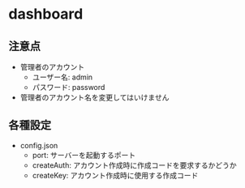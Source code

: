 # dashboard
## 注意点
- 管理者のアカウント
    - ユーザー名: admin
    - パスワード: password
- 管理者のアカウント名を変更してはいけません

## 各種設定
- config.json
    - port: サーバーを起動するポート
    - createAuth: アカウント作成時に作成コードを要求するかどうか
    - createKey: アカウント作成時に使用する作成コード